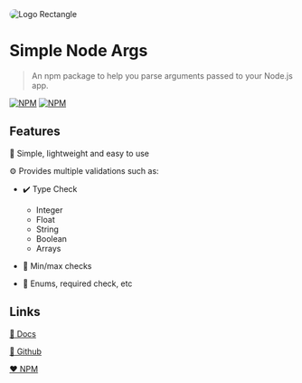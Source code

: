 <!-- TODO: Change README -->

<img src="https://res.cloudinary.com/dej0qc8lq/image/upload/v1626001270/logos/Rectangle_w2j31a.png" style="border-radius: 10px" alt="Logo Rectangle"/>

# Simple Node Args

> An npm package to help you parse arguments passed to your Node.js app.

[![NPM](https://img.shields.io/npm/dt/simple-node-args?style=for-the-badge)](https://www.npmjs.com/package/simple-node-args)
[![NPM](https://img.shields.io/npm/v/simple-node-args?style=for-the-badge)](https://www.npmjs.com/package/simple-node-args)

## Features

🚀 Simple, lightweight and easy to use

⚙️ Provides multiple validations such as:

- ✔️ Type Check

  - Integer
  - Float
  - String
  - Boolean
  - Arrays

- 🔢 Min/max checks

- 🧮 Enums, required check, etc

## Links

[📘 Docs](https://mafgit.github.io/simple-node-args/)

[🖤 Github](https://github.com/mafgit/simple-node-args)

[❤️ NPM](https://www.npmjs.com/package/simple-node-args)